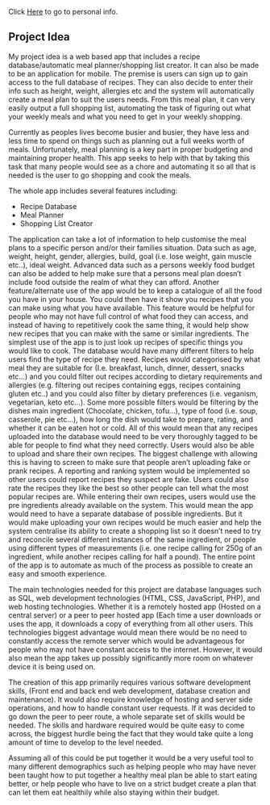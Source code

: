 Click [Here](/index.md) to go to personal info.

## Project Idea

My project idea is a web based app that includes a recipe database/automatic meal planner/shopping list creator. It can also be made to be an application for mobile. The premise is users can sign up to gain access to the full database of recipes. They can also decide to enter their info such as height, weight, allergies etc and the system will automatically create a meal plan to suit the users needs. From this meal plan, it can very easily output a full shopping list, automating the task of figuring out what your weekly meals and what you need to get in your weekly shopping.

Currently as peoples lives become busier and busier, they have less and less time to spend on things such as planning out a full weeks worth of meals. Unfortunately, meal planning is a key part in proper budgeting and maintaining proper health. This app seeks to help with that by taking this task that many people would see as a chore and automating it so all that is needed is the user to go shopping and cook the meals.

The whole app includes several features including:
-	Recipe Database
-	Meal Planner
-	Shopping List Creator

The application can take a lot of information to help customise the meal plans to a specific person and/or their families situation. Data such as age, weight, height, gender, allergies, build, goal (i.e. lose weight, gain muscle etc..), ideal weight. Advanced data such as a persons weekly food budget can also be added to help make sure that a persons meal plan doesn’t include food outside the realm of what they can afford.
Another feature/alternate use of the app would be to keep a catalogue of all the food you have in your house. You could then have it show you recipes that you can make using what you have available. This feature would be helpful for people who may not have full control of what food they can access, and instead of having to repetitively cook the same thing, it would help show new recipes that you can make with the same or similar ingredients.
The simplest use of the app is to just look up recipes of specific things you would like to cook. The database would have many different filters to help users find the type of recipe they need. Recipes would categorised by what meal they are suitable for (I.e. breakfast, lunch, dinner, dessert, snacks etc…) and you could filter out recipes according to dietary requirements and allergies (e.g. filtering out recipes containing eggs, recipes containing gluten etc..) and you could also filter by dietary preferences (i.e. veganism, vegetarian, keto etc…). Some more possible filters would be filtering by the dishes main ingredient (Chocolate, chicken, tofu…), type of food (i.e. soup, casserole, pie etc…), how long the dish would take to prepare, rating, and whether it can be eaten hot or cold. All of this would mean that any recipes uploaded into the database would need to be very thoroughly tagged to be able for people to find what they need correctly.
Users would also be able to upload and share their own recipes. The biggest challenge with allowing this is having to screen to make sure that people aren’t uploading fake or prank recipes. A reporting and ranking system would be implemented so other users could report recipes they suspect are fake. Users could also rate the recipes they like the best so other people can tell what the most popular recipes are.
While entering their own recipes, users would use the pre ingredients already available on the system. This would mean the app would need to have a separate database of possible ingredients. But it would make uploading your own recipes would be much easier and help the system centralise its ability to create a shopping list so it doesn’t need to try and reconcile several different instances of the same ingredient, or people using different types of measurements (i.e. one recipe calling for 250g of an ingredient, while another recipes calling for half a pound). The entire point of the app is to automate as much of the process as possible to create an easy and smooth experience.

The main technologies needed for this project are database languages such as SQL, web development technologies (HTML, CSS, JavaScript, PHP), and web hosting technologies. Whether it is a remotely hosted app (Hosted on a central server) or a peer to peer hosted app (Each time a user downloads or uses the app, it downloads a copy of everything from all other users. This technologies biggest advantage would mean there would be no need to constantly access the remote server which would be advantageous for people who may not have constant access to the internet. However, it would also mean the app takes up possibly significantly more room on whatever device it is being used on.

The creation of this app primarily requires various software development skills, (Front end and back end web development, database creation and maintenance). It would also require knowledge of hosting and server side operations, and how to handle constant user requests. If it was decided to go down the peer to peer route, a whole separate set of skills would be needed. The skills and hardware required would be quite easy to come across, the biggest hurdle being the fact that they would take quite a long amount of time to develop to the level needed.

Assuming all of this could be put together it would be a very useful tool to many different demographics such as helping people who may have never been taught how to put together a healthy meal plan be able to start eating better, or help people who have to live on a strict budget create a plan that can let them eat healthily while also staying within their budget.
